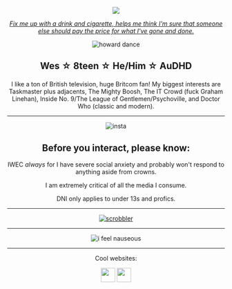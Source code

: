 <div align="center">

<p align="center"><img src="https://komarev.com/ghpvc/?username=cometecti&color=657cc2&style=plastic&label=View+Count!"/></p> 

[*Fix me up with a drink and cigarette, helps me think I'm sure that someone else should pay the price for what I've gone and done.*](https://arthursharpe.bandcamp.com/track/i-give-in)

![howard dance](https://github.com/user-attachments/assets/b58166cd-ba19-4513-ad2f-e369a14424d2)


## <p align="center">Wes ☆ 8teen ☆ He/Him ☆ AuDHD</p>


I like a ton of British television, huge Britcom fan! My biggest interests are Taskmaster plus adjacents, The Mighty Boosh, The IT Crowd (fuck Graham Linehan), Inside No. 9/The League of Gentlemen/Psychoville, and Doctor Who (classic and modern).

***
![insta](https://github.com/user-attachments/assets/138b77b2-06f5-4051-8bfa-b344262763e9)

Before you interact, please know:
----
IWEC *always* for I have severe social anxiety and probably won't respond to anything aside from crowns. 

I am extremely critical of all the media I consume.

DNI only applies to under 13s and profics.

***

[![scrobbler](https://lastfm-recently-played.vercel.app/api?user=licecake&count=2&width=600&loved=true&show_user=header)](https://www.last.fm/user/licecake)

***

![i feel nauseous](https://github.com/user-attachments/assets/c40254ee-a128-492d-a343-a68ad061dcfe)

***

<p align="center">Cool websites:

<p align="center"><a href="https://smokepowered.com"><img src="http://smokepowered.com/smoke.gif" height="33"/></a> 
<a href="https://epicblazed.com"><img src="http://smokepowered.com/EpicBlazedButton.png" height="33"/></a>

